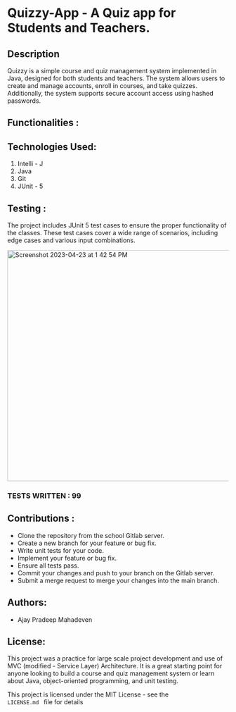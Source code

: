 # Quizzy-App - A Quiz app for Students and Teachers.

## Description
Quizzy is a simple course and quiz management system implemented in Java, designed for both students and teachers. 
The system allows users to create and manage accounts, enroll in courses, and take quizzes. 
Additionally, the system supports secure account access using hashed passwords.

## Functionalities :

## Technologies Used:

<ol>
<li>Intelli - J</li>
<li>Java</li>
<li>Git</li>
<li> JUnit - 5</li>
</ol>

## Testing :
The project includes JUnit 5 test cases to ensure the proper functionality of the classes. 
These test cases cover a wide range of scenarios, including edge cases and various input combinations.

<img width="525" alt="Screenshot 2023-04-23 at 1 42 54 PM" src="https://user-images.githubusercontent.com/113372062/233840814-7cce2655-8ad1-4101-a779-9fd3d436520a.png">



### TESTS WRITTEN : 99

## Contributions :

<ul>
<li> Clone the repository from the school Gitlab server.
<li> Create a new branch for your feature or bug fix.
<li> Write unit tests for your code.
<li> Implement your feature or bug fix.
<li> Ensure all tests pass.
<li> Commit your changes and push to your branch on the Gitlab server.
<li> Submit a merge request to merge your changes into the main branch.
</ul>

## Authors:

<ul>
<li>  Ajay Pradeep Mahadeven </li>
</ul>

## License:

This project was a practice for large scale project development and use of MVC (modified - Service Layer) Architecture.
It is a great starting point for anyone looking to build a course and quiz management system or learn about Java,
object-oriented programming, and unit testing.

This project is licensed under the MIT License - see the <code> LICENSE.md </code> file for details
